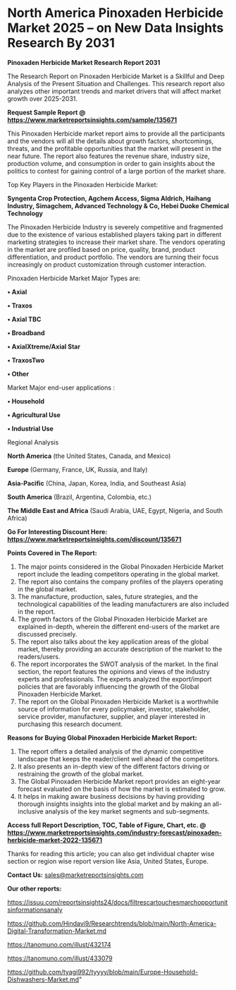 # North America Pinoxaden Herbicide Market 2025 – on New Data Insights Research By 2031

<strong>Pinoxaden Herbicide Market Research Report 2031</strong>

The Research Report on Pinoxaden Herbicide Market is a Skillful and Deep Analysis of the Present Situation and Challenges. This research report also analyzes other important trends and market drivers that will affect market growth over 2025-2031.

<strong>Request Sample Report @ <a href=https://www.marketreportsinsights.com/sample/135671>https://www.marketreportsinsights.com/sample/135671</a></strong>

This Pinoxaden Herbicide market report aims to provide all the participants and the vendors will all the details about growth factors, shortcomings, threats, and the profitable opportunities that the market will present in the near future. The report also features the revenue share, industry size, production volume, and consumption in order to gain insights about the politics to contest for gaining control of a large portion of the market share.

Top Key Players in the Pinoxaden Herbicide Market:

<strong>Syngenta Crop Protection, Agchem Access, Sigma Aldrich, Haihang Industry, Simagchem, Advanced Technology & Co, Hebei Duoke Chemical Technology</strong>

The Pinoxaden Herbicide Industry is severely competitive and fragmented due to the existence of various established players taking part in different marketing strategies to increase their market share. The vendors operating in the market are profiled based on price, quality, brand, product differentiation, and product portfolio. The vendors are turning their focus increasingly on product customization through customer interaction.

Pinoxaden Herbicide Market Major Types are:

<strong>• Axial

• Traxos

• Axial TBC

• Broadband

• AxialXtreme/Axial Star

• TraxosTwo

• Other</strong>

Market Major end-user applications :

<strong>• Household

• Agricultural Use

• Industrial Use</strong>

Regional Analysis

</u><strong><b>North America</b></strong> (the United States, Canada, and Mexico)

<strong><b>Europe </b></strong>(Germany, France, UK, Russia, and Italy)

<strong><b>Asia-Pacific</b></strong> (China, Japan, Korea, India, and Southeast Asia)

<strong><b>South America</b></strong> (Brazil, Argentina, Colombia, etc.)

<strong><b>The Middle East and Africa</b></strong> (Saudi Arabia, UAE, Egypt, Nigeria, and South Africa)

<strong>Go For Interesting Discount Here: <a href=https://www.marketreportsinsights.com/discount/135671>https://www.marketreportsinsights.com/discount/135671</a></strong>

<strong>Points Covered in The Report:</strong>
<ol>
  <li>The major points considered in the Global Pinoxaden Herbicide Market report include the leading competitors operating in the global market.</li>
  <li>The report also contains the company profiles of the players operating in the global market.</li>
  <li>The manufacture, production, sales, future strategies, and the technological capabilities of the leading manufacturers are also included in the report.</li>
  <li>The growth factors of the Global Pinoxaden Herbicide Market are explained in-depth, wherein the different end-users of the market are discussed precisely.</li>
  <li>The report also talks about the key application areas of the global market, thereby providing an accurate description of the market to the readers/users.</li>
  <li>The report incorporates the SWOT analysis of the market. In the final section, the report features the opinions and views of the industry experts and professionals. The experts analyzed the export/import policies that are favorably influencing the growth of the Global Pinoxaden Herbicide Market.</li>
  <li>The report on the Global Pinoxaden Herbicide Market is a worthwhile source of information for every policymaker, investor, stakeholder, service provider, manufacturer, supplier, and player interested in purchasing this research document.</li>
</ol>
<strong>Reasons for Buying Global Pinoxaden Herbicide Market Report:</strong>

<ol>
  <li>The report offers a detailed analysis of the dynamic competitive landscape that keeps the reader/client well ahead of the competitors.</li>
  <li>It also presents an in-depth view of the different factors driving or restraining the growth of the global market.</li>
  <li>The Global Pinoxaden Herbicide Market report provides an eight-year forecast evaluated on the basis of how the market is estimated to grow.</li>
  <li>It helps in making aware business decisions by having providing thorough insights insights into the global market and by making an all-inclusive analysis of the key market segments and sub-segments.</li>
</ol>
<strong>Access full Report Description, TOC, Table of Figure, Chart, etc. @ <a href=https://www.marketreportsinsights.com/industry-forecast/pinoxaden-herbicide-market-2022-135671>https://www.marketreportsinsights.com/industry-forecast/pinoxaden-herbicide-market-2022-135671</a></strong>


Thanks for reading this article; you can also get individual chapter wise section or region wise report version like Asia, United States, Europe.

<strong>Contact Us:</strong>
sales@marketreportsinsights.com

<strong>Our other reports:</strong>

<a href=https://issuu.com/reportsinsights24/docs/filtrescartouchesmarchopportunitsinformationsanaly>https://issuu.com/reportsinsights24/docs/filtrescartouchesmarchopportunitsinformationsanaly</a>

<a href=https://github.com/Hindavi9/Researchtrends/blob/main/North-America-Digital-Transformation-Market.md>https://github.com/Hindavi9/Researchtrends/blob/main/North-America-Digital-Transformation-Market.md</a>

<a href=https://tanomuno.com/illust/432174>https://tanomuno.com/illust/432174</a>

<a href=https://tanomuno.com/illust/433079>https://tanomuno.com/illust/433079</a>

<a href=https://github.com/tyagi992/tyyyy/blob/main/Europe-Household-Dishwashers-Market.md>https://github.com/tyagi992/tyyyy/blob/main/Europe-Household-Dishwashers-Market.md</a>"
